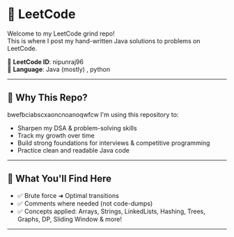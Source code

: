# 🚀 LeetCode 

Welcome to my LeetCode grind repo!  
This is where I post my hand-written Java solutions to problems on LeetCode.

📍 **LeetCode ID**: nipunraj96   
📍 **Language**: Java (mostly) , python

---

## 🎯 Why This Repo?
bwefbciabscxaoncnoanoqwfcw
I'm using this repository to:
- Sharpen my DSA & problem-solving skills
- Track my growth over time
- Build strong foundations for interviews & competitive programming
- Practice clean and readable Java code

---

## 🧠 What You'll Find Here

- ✅ Brute force ➜ Optimal transitions
- ✅ Comments where needed (not code-dumps)
- ✅ Concepts applied: Arrays, Strings, LinkedLists, Hashing, Trees, Graphs, DP, Sliding Window & more!

---

